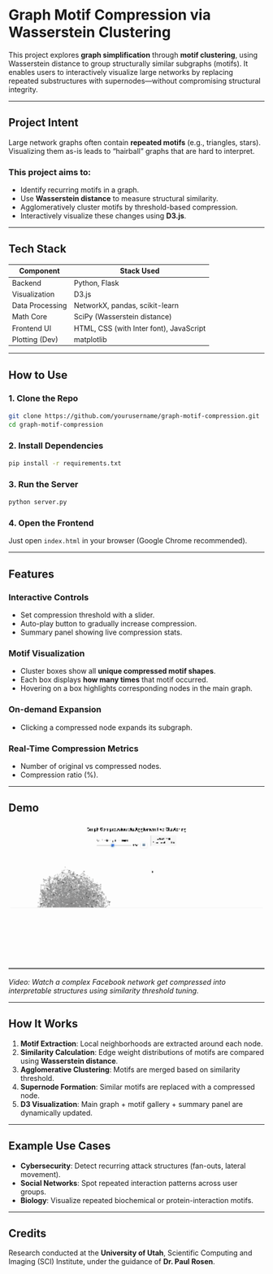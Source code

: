 # Graph Motif Compression via Wasserstein Clustering

This project explores **graph simplification** through **motif clustering**, using Wasserstein distance to group structurally similar subgraphs (motifs). It enables users to interactively visualize large networks by replacing repeated substructures with supernodes—without compromising structural integrity.

---

## Project Intent

Large network graphs often contain **repeated motifs** (e.g., triangles, stars). Visualizing them as-is leads to “hairball” graphs that are hard to interpret.

### This project aims to:

* Identify recurring motifs in a graph.
* Use **Wasserstein distance** to measure structural similarity.
* Agglomeratively cluster motifs by threshold-based compression.
* Interactively visualize these changes using **D3.js**.

---

## Tech Stack

| Component       | Stack Used                              |
| --------------- | --------------------------------------- |
| Backend         | Python, Flask                           |
| Visualization   | D3.js                                   |
| Data Processing | NetworkX, pandas, scikit-learn          |
| Math Core       | SciPy (Wasserstein distance)            |
| Frontend UI     | HTML, CSS (with Inter font), JavaScript |
| Plotting (Dev)  | matplotlib                              |

---

## How to Use

### 1. Clone the Repo

```bash
git clone https://github.com/yourusername/graph-motif-compression.git
cd graph-motif-compression
```

### 2. Install Dependencies

```bash
pip install -r requirements.txt
```

### 3. Run the Server

```bash
python server.py
```

### 4. Open the Frontend

Just open `index.html` in your browser (Google Chrome recommended).

---

## Features

### Interactive Controls

* Set compression threshold with a slider.
* Auto-play button to gradually increase compression.
* Summary panel showing live compression stats.

### Motif Visualization

* Cluster boxes show all **unique compressed motif shapes**.
* Each box displays **how many times** that motif occurred.
* Hovering on a box highlights corresponding nodes in the main graph.

### On-demand Expansion

* Clicking a compressed node expands its subgraph.

### Real-Time Compression Metrics

* Number of original vs compressed nodes.
* Compression ratio (%).

---

## Demo

<img src="demo.gif" alt="Demo Animation" width="800"/>

*Video: Watch a complex Facebook network get compressed into interpretable structures using similarity threshold tuning.*

---

## How It Works

1. **Motif Extraction**: Local neighborhoods are extracted around each node.
2. **Similarity Calculation**: Edge weight distributions of motifs are compared using **Wasserstein distance**.
3. **Agglomerative Clustering**: Motifs are merged based on similarity threshold.
4. **Supernode Formation**: Similar motifs are replaced with a compressed node.
5. **D3 Visualization**: Main graph + motif gallery + summary panel are dynamically updated.

---

## Example Use Cases

* **Cybersecurity**: Detect recurring attack structures (fan-outs, lateral movement).
* **Social Networks**: Spot repeated interaction patterns across user groups.
* **Biology**: Visualize repeated biochemical or protein-interaction motifs.

---

## Credits

Research conducted at the **University of Utah**, Scientific Computing and Imaging (SCI) Institute, under the guidance of **Dr. Paul Rosen**.
